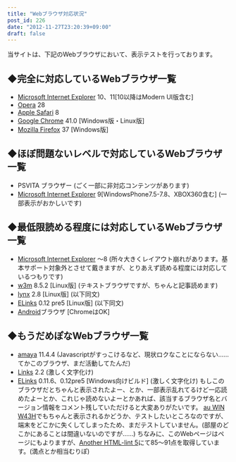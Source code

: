 ```yaml
---
title: "Webブラウザ対応状況"
post_id: 226
date: "2012-11-27T23:20:39+09:00"
draft: false
---
```


<!--当サイトは、ほとんどのモダンなWebブラウザで表示確認をしております。この記事では表示可能なWebブラウザ一覧を列挙しています。-->


当サイトは、下記のWebブラウザにおいて、表示テストを行っております。
## ◆完全に対応しているWebブラウザ一覧


  * [Microsoft Internet Explorer](http://windows.microsoft.com/ja-JP/internet-explorer/download-ie) 10、11[10以降はModern UI版含む]
  * [Opera](http://jp.opera.com/) 28
  * [Apple Safari](http://support.apple.com/kb/DL1531?viewlocale=ja_JP) 8
  * [Google Chrome](http://www.google.co.jp/intl/ja/chrome/browser/) 41.0 [Windows版・Linux版]
  * [Mozilla Firefox](http://www.mozilla.jp/firefox/) 37 [Windows版]
## ◆ほぼ問題ないレベルで対応しているWebブラウザ一覧

  * PSVITA ブラウザー (ごく一部に非対応コンテンツがあります)
  * [Microsoft Internet Explorer](http://windows.microsoft.com/ja-JP/internet-explorer/download-ie) 9[WindowsPhone7.5-7.8、XBOX360含む] (一部表示がおかしいです)
## ◆最低限読める程度には対応しているWebブラウザ一覧

  * [Microsoft Internet Explorer](http://www.microsoft.com/ja-jp/windows/ie/downloads/ie6sp1/default.aspx) ～8 (所々大きくレイアウト崩れがあります。基本サポート対象外とさせて戴きますが、とりあえず読める程度には対応しているつもりです)
  * [w3m](http://w3m.sourceforge.net/) 8.5.2 [Linux版] (テキストブラウザですが、ちゃんと記事読めます)
  * [lynx](http://lynx.browser.org/) 2.8 [Linux版] (以下同文)
  * [ELinks](http://elinks.or.cz/) 0.12 pre5 [Linux版] (以下同文)
  * [Android](http://www.android.com/)ブラウザ [ChromeはOK]
## ◆もうだめぽなWebブラウザ一覧

  * [amaya](http://www.w3.org/Amaya/) 11.4.4 (Javascriptがすっこけるなど、現状ロクなことにならない……てかこのブラウザ、まだ活動してたんだ)
  * [Links](http://www.jikos.cz/~mikulas/links/) 2.2 (激しく文字化け)
  * [ELinks](http://elinks.or.cz/) 0.11.6、0.12pre5 [Windows向けビルド] (激しく文字化け)
もしこのブラウザだとちゃんと表示されたよー、とか、一部表示乱れてるけど一応読めたよーとか、これじゃ読めないよーとかあれば、該当するブラウザ名とバージョン情報をコメント残していただけると大変ありがたいです。 [au WIN W43H](http://k-tai.hitachi.jp/pc/lineup.html)でもちゃんと表示されるかどうか、テストしたいところなのですが、端末をどこかに失くしてしまったため、まだテストしていません。(部屋のどこかにあることは間違いないのですが……) ちなみに、このWebページはページにもよりますが、[Another HTML-lint 5](http://www.htmllint.net/)にて85～91点を取得しています。(満点とか相当むりぽ)
